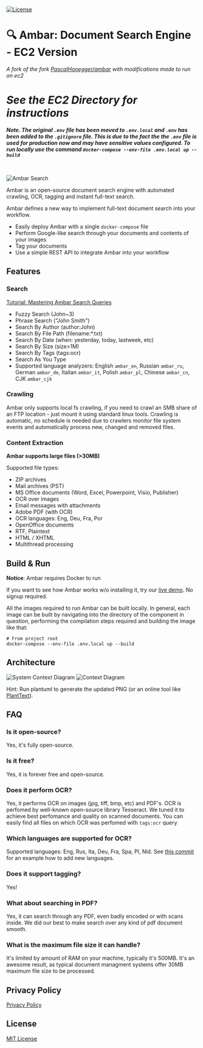 [![License](./License-MIT-blue.svg)](./License.txt)

:mag: Ambar: Document Search Engine - EC2 Version
================================
_A fork of the fork [PascalHonegger/ambar](https://github.com/PascalHonegger/ambar) with modifications made to run on ec2_
# *See the EC2 Directory for instructions*

_**Note. The original `.env` file has been moved to `.env.local` and `.env` has been added to the `.gitignore` file. This is due to the fact the the `.env` file is used for production now and may have sensitive values configured. To run locally use the command `docker-compose --env-file .env.local up --build`**_

<br />

![Ambar Search](./search.gif)

Ambar is an open-source document search engine with automated crawling, OCR, tagging and instant full-text search.

Ambar defines a new way to implement full-text document search into your workflow.

- Easily deploy Ambar with a single `docker-compose` file
- Perform Google-like search through your documents and contents of your images
- Tag your documents
- Use a simple REST API to integrate Ambar into your workflow

## Features

### Search

[Tutorial: Mastering Ambar Search Queries](https://ambar.cloud/blog/2017/03/24/mastering-search-queries/)

- Fuzzy Search (John~3)
- Phrase Search ("John Smith")
- Search By Author (author:John)
- Search By File Path (filename:\*.txt)
- Search By Date (when: yesterday, today, lastweek, etc)
- Search By Size (size>1M)
- Search By Tags (tags:ocr)
- Search As You Type
- Supported language analyzers: English `ambar_en`, Russian `ambar_ru`, German `ambar_de`, Italian `ambar_it`, Polish `ambar_pl`, Chinese `ambar_cn`, CJK `ambar_cjk`

### Crawling

Ambar only supports local fs crawling, if you need to crawl an SMB share of an FTP location - just mount it using standard linux tools.
Crawling is automatic, no schedule is needed due to crawlers monitor file system events and automatically process new, changed and removed files.

### Content Extraction

**Ambar supports large files (>30MB)**

Supported file types:

- ZIP archives
- Mail archives (PST)
- MS Office documents (Word, Excel, Powerpoint, Visio, Publisher)
- OCR over images
- Email messages with attachments
- Adobe PDF (with OCR)
- OCR languages: Eng, Deu, Fra, Por
- OpenOffice documents
- RTF, Plaintext
- HTML / XHTML
- Multithread processing

## Build & Run

**Notice**: Ambar requires Docker to run

If you want to see how Ambar works w/o installing it, try our [live demo](https://app.ambar.cloud/). No signup required.

All the images required to run Ambar can be built locally. In general, each image can be built by navigating into the directory of the component in question, performing the compilation steps required and building the image like that:

```shell
# From project root
docker-compose --env-file .env.local up --build
```

## Architecture

![System Context Diagram](./Documentation/c4-1-system-context.svg)
![Context Diagram](./Documentation/c4-2-container.svg)

Hint: Run plantuml to generate the updated PNG (or an online tool like [PlantText](https://www.planttext.com/)).

## FAQ
### Is it open-source?
Yes, it's fully open-source.

### Is it free?
Yes, it is forever free and open-source.

### Does it perform OCR?
Yes, it performs OCR on images (jpg, tiff, bmp, etc) and PDF's. OCR is perfomed by well-known open-source library Tesseract. We tuned it to achieve best perfomance and quality on scanned documents. You can easily find all files on which OCR was perfomed with `tags:ocr` query

### Which languages are supported for OCR?
Supported languages: Eng, Rus, Ita, Deu, Fra, Spa, Pl, Nld.
See [this commit](https://github.com/Yavari/ambar/commit/0dd5e0edba8b32e283659ae32fff3246048a6740) for an example how to add new languages.

### Does it support tagging?
Yes!

### What about searching in PDF?
Yes, it can search through any PDF, even badly encoded or with scans inside. We did our best to make search over any kind of pdf document smooth.

### What is the maximum file size it can handle?
It's limited by amount of RAM on your machine, typically it's 500MB. It's an awesome result, as typical document managment systems offer 30MB maximum file size to be processed.

## Privacy Policy
[Privacy Policy](./privacy-policy.md)

## License
[MIT License](./License.txt)

